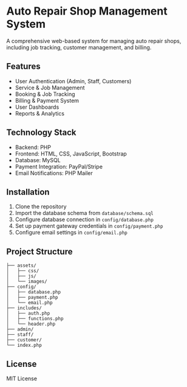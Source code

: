 # Auto Repair Shop Management System

A comprehensive web-based system for managing auto repair shops, including job tracking, customer management, and billing.

## Features

- User Authentication (Admin, Staff, Customers)
- Service & Job Management
- Booking & Job Tracking
- Billing & Payment System
- User Dashboards
- Reports & Analytics

## Technology Stack

- Backend: PHP
- Frontend: HTML, CSS, JavaScript, Bootstrap
- Database: MySQL
- Payment Integration: PayPal/Stripe
- Email Notifications: PHP Mailer

## Installation

1. Clone the repository
2. Import the database schema from `database/schema.sql`
3. Configure database connection in `config/database.php`
4. Set up payment gateway credentials in `config/payment.php`
5. Configure email settings in `config/email.php`

## Project Structure

```
├── assets/
│   ├── css/
│   ├── js/
│   └── images/
├── config/
│   ├── database.php
│   ├── payment.php
│   └── email.php
├── includes/
│   ├── auth.php
│   ├── functions.php
│   └── header.php
├── admin/
├── staff/
├── customer/
└── index.php
```

## License

MIT License 